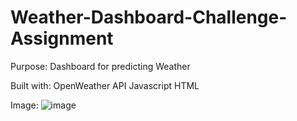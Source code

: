 # Weather-Dashboard-Challenge-Assignment

Purpose: Dashboard for predicting Weather

Built with:
OpenWeather API
Javascript
HTML

Image: ![image](https://user-images.githubusercontent.com/91335294/149637829-3c145fda-046b-4294-9709-6d43dcb66326.png)

